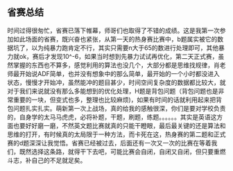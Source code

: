 ## 省赛总结
时间过得很匆忙，省赛已落下帷幕，师哥们也取得了不错的成绩。这是我第一次参加如此场面的省赛，既兴奋也紧张，从第一天的热身赛比赛中，b题属实被它的数据坑了，以为纯暴力跑肯定不行，其实只需要n大于65的数进行处理即可，其他暴力就ok，赛后才发现10^-6，如果当时想到先暴力试试再优化，第二天正式赛，虽然掌握的东西也不算多，感觉利用的算法也没几个，大部分都是思维找规律，肖老师最开始说ADF简单，也并没有想象中的那么简单，最开始的一个小时都没进入状态，慢慢才开始冲，虽然能冲的题目甚少，时间空间复杂度的数据都比较大，就对于我们来说就没有那么多能想到的优化处理，H题是背包问题（背包问题也是非常重要的一块，但变式也多，整理也比较麻烦)，如果有时间的话就利用起来把背包问题扎实扎实。萌新第一次上战场，真的给我的感触很深，你们是要对学校负责的，自身学的太马马虎虎，必将补题，干题，刷题，练题。。。。。。其实是英语这方面也要好好磨一磨，不然英文题比赛就真的只能干瞪眼，最后最关键的还是算法和思维的打开，有时候真的太局限于一种方法，而卡死在这，热身赛的第二题和正式赛的d题深深让我觉悟。省赛已经被过去，后面还有一次又一次的比赛在等着我们，既然选择这条路，就得干下去吧，可能比赛会自闭，自闭又自闭，但只要重燃斗志，补自己的不足就足矣。
